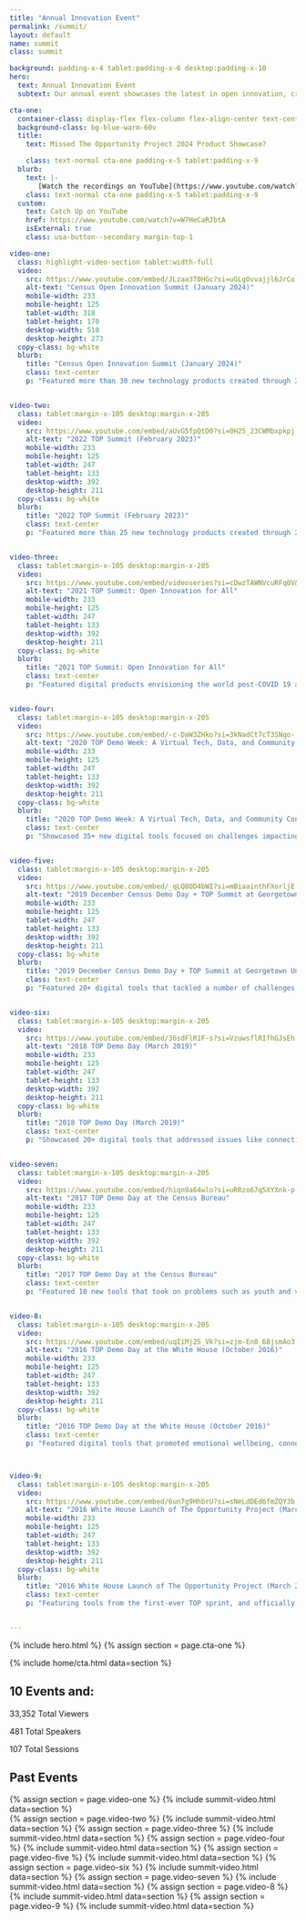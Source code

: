 ```yaml
---
title: "Annual Innovation Event"
permalink: /summit/
layout: default
name: summit
class: summit

background: padding-x-4 tablet:padding-x-6 desktop:padding-x-10
hero:
  text: Annual Innovation Event
  subtext: Our annual event showcases the latest in open innovation, cross-sector collaboration, civic technology, open data, and human-centered design

cta-one:
  container-class: display-flex flex-column flex-align-center text-center cta-one
  background-class: bg-blue-warm-60v
  title:
    text: Missed The Opportunity Project 2024 Product Showcase?

    class: text-normal cta-one padding-x-5 tablet:padding-x-9
  blurb:
    text: |-
       [Watch the recordings on YouTube](https://www.youtube.com/watch?v=W7HeCaRJbtA), featuring 29 new products created in the 2024 TOP sprints.
    class: text-normal cta-one padding-x-5 tablet:padding-x-9
  custom:
    text: Catch Up on YouTube
    href: https://www.youtube.com/watch?v=W7HeCaRJbtA
    isExternal: true
    class: usa-button--secondary margin-top-1

video-one:
  class: highlight-video-section tablet:width-full
  video:
    src: https://www.youtube.com/embed/JLzaa3T0HGc?si=uGLgOvvajjl6JrCo
    alt-text: "Census Open Innovation Summit (January 2024)"
    mobile-width: 233
    mobile-height: 125
    tablet-width: 318
    tablet-height: 170
    desktop-width: 510
    desktop-height: 273
  copy-class: bg-white
  blurb:
    title: "Census Open Innovation Summit (January 2024)"
    class: text-center
    p: "Featured more than 30 new technology products created through 2023 TOP sprints focused on financial inclusion, economic growth, and data quality, and highlighted sprints focused on Indigenous communities and Puerto Rico."


video-two:
  class: tablet:margin-x-105 desktop:margin-x-205
  video:
    src: https://www.youtube.com/embed/aUvG5fpQtD0?si=0H25_23CWMbxpkpj
    alt-text: "2022 TOP Summit (February 2023)"
    mobile-width: 233
    mobile-height: 125
    tablet-width: 247
    tablet-height: 133
    desktop-width: 392
    desktop-height: 211
  copy-class: bg-white
  blurb:
    title: "2022 TOP Summit (February 2023)"
    class: text-center
    p: "Featured more than 25 new technology products created through 2022 TOP sprints focused on national and Puerto Rico-specific challenges."


video-three:
  class: tablet:margin-x-105 desktop:margin-x-205
  video:
    src: https://www.youtube.com/embed/videoseries?si=cDwzTAWNVcuRFq0V&amp;list=PLewV-zKXDZkitrXN6T7a0MG-oTi7WGTu_
    alt-text: "2021 TOP Summit: Open Innovation for All"
    mobile-width: 233
    mobile-height: 125
    tablet-width: 247
    tablet-height: 133
    desktop-width: 392
    desktop-height: 211
  copy-class: bg-white
  blurb:
    title: "2021 TOP Summit: Open Innovation for All"
    class: text-center
    p: "Featured digital products envisioning the world post-COVID 19 and announced $260,000 in awards to the winners of the Open Data for Good Grand Challenge."


video-four:
  class: tablet:margin-x-105 desktop:margin-x-205
  video:
    src: https://www.youtube.com/embed/-c-DaW3ZHko?si=3kNadCt7cT3SNqo-
    alt-text: "2020 TOP Demo Week: A Virtual Tech, Data, and Community Conference"
    mobile-width: 233
    mobile-height: 125
    tablet-width: 247
    tablet-height: 133
    desktop-width: 392
    desktop-height: 211
  copy-class: bg-white
  blurb:
    title: "2020 TOP Demo Week: A Virtual Tech, Data, and Community Conference"
    class: text-center
    p: "Showcased 35+ new digital tools focused on challenges impacting the natural and built environment."


video-five:
  class: tablet:margin-x-105 desktop:margin-x-205
  video:
    src: https://www.youtube.com/embed/_qLQ8OD4bWI?si=mBiaainthFXorljE
    alt-text: "2019 December Census Demo Day + TOP Summit at Georgetown University"
    mobile-width: 233
    mobile-height: 125
    tablet-width: 247
    tablet-height: 133
    desktop-width: 392
    desktop-height: 211
  copy-class: bg-white
  blurb:
    title: "2019 December Census Demo Day + TOP Summit at Georgetown University"
    class: text-center
    p: "Featured 20+ digital tools that tackled a number of challenges — such as disaster response, local address data collection, and more."


video-six:
  class: tablet:margin-x-105 desktop:margin-x-205
  video:
    src: https://www.youtube.com/embed/36sdFlR1F-s?si=VzuwsflRIfhGJsEh
    alt-text: "2018 TOP Demo Day (March 2019)"
    mobile-width: 233
    mobile-height: 125
    tablet-width: 247
    tablet-height: 133
    desktop-width: 392
    desktop-height: 211
  copy-class: bg-white
  blurb:
    title: "2018 TOP Demo Day (March 2019)"
    class: text-center
    p: "Showcased 20+ digital tools that addressed issues like connecting veterans to jobs, student access to STEM fields, the opioid crisis, and more."


video-seven:
  class: tablet:margin-x-105 desktop:margin-x-205
  video:
    src: https://www.youtube.com/embed/hiqn9a64wlo?si=uRRzo67q5XYXnk-p
    alt-text: "2017 TOP Demo Day at the Census Bureau"
    mobile-width: 233
    mobile-height: 125
    tablet-width: 247
    tablet-height: 133
    desktop-width: 392
    desktop-height: 211
  copy-class: bg-white
  blurb:
    title: "2017 TOP Demo Day at the Census Bureau"
    class: text-center
    p: "Featured 10 new tools that took on problems such as youth and veteran homelessness, engaging hard-to-count populations in the decennial census, and making federal grant data user-friendly."


video-8:
  class: tablet:margin-x-105 desktop:margin-x-205
  video:
    src: https://www.youtube.com/embed/uqIiMj2S_Vk?si=zjm-En0_68jsmAo3
    alt-text: "2016 TOP Demo Day at the White House (October 2016)"
    mobile-width: 233
    mobile-height: 125
    tablet-width: 247
    tablet-height: 133
    desktop-width: 392
    desktop-height: 211
  copy-class: bg-white
  blurb:
    title: "2016 TOP Demo Day at the White House (October 2016)"
    class: text-center
    p: "Featured digital tools that promoted emotional wellbeing, connected people with job opportunities, improved transit accessibility, and helped families find affordable housing."



video-9:
  class: tablet:margin-x-105 desktop:margin-x-205
  video:
    src: https://www.youtube.com/embed/6un7g9HhbrU?si=sNeLdDEd6fmZQY3b
    alt-text: "2016 White House Launch of The Opportunity Project (March 2016)"
    mobile-width: 233
    mobile-height: 125
    tablet-width: 247
    tablet-height: 133
    desktop-width: 392
    desktop-height: 211
  copy-class: bg-white
  blurb:
    title: "2016 White House Launch of The Opportunity Project (March 2016)"
    class: text-center
    p: "Featuring tools from the first-ever TOP sprint, and officially launching The Opportunity Project as an ongoing innovation program."


---
```

{% include hero.html %}
{% assign section = page.cta-one %}

{% include home/cta.html  data=section %}
<section class="impact text-white padding-top-6 tablet:padding-top-8 desktop:padding-top-15 padding-bottom-5 tablet:padding-bottom-15">
    <div class="grid-container">
    <h2 class="text-center">10 Events and:</h2>
      <div class="impact-numbers-container grid-row text-white flex-align-center margin-top-4 tablet:margin-top-5 desktop:margin-top-15">
        <div class="impact-numbers-individual display-flex flex-align-center flex-justify-center margin-bottom-2 tablet:margin-0"><p>33,352 Total Viewers</p></div>
        <div class="impact-numbers-individual display-flex flex-align-center flex-justify-center margin-bottom-2 tablet:margin-0"><p>481 Total Speakers</p></div>
        <div class="impact-numbers-individual display-flex flex-align-center flex-justify-center margin-bottom-2 tablet:margin-0"><p>107 Total Sessions</p></div>
      </div>
    </div>
</section>
<section class="past-events padding-top-6 tablet:padding-top-10 desktop:padding-top-15 padding-bottom-9 tablet:padding-bottom-10 desktop:padding-bottom-15">

<!-- <section class="past-events padding-bottom-9 tablet:padding-bottom-10 desktop:padding-bottom-15"> main version? keeping to see which is prefered-->

  <div class="grid-container">
    <h2 class="text-center text-white">Past Events</h2>
    <div class="grid-row flex-column flex-align-center highlight-video-container">
      {% assign section = page.video-one %}
      {% include  summit-video.html data=section %}
    </div>
    <div class="grid-row video-section-container tablet:margin-top-7 desktop:margin-top-15">
      {% assign section = page.video-two %}
      {% include  summit-video.html data=section %}
      {% assign section = page.video-three %}
      {% include  summit-video.html data=section %}
      {% assign section = page.video-four %}
      {% include  summit-video.html data=section %}
      {% assign section = page.video-five %}
      {% include  summit-video.html data=section %}
      {% assign section = page.video-six %}
      {% include  summit-video.html data=section %}
      {% assign section = page.video-seven %}
      {% include  summit-video.html data=section %}
      {% assign section = page.video-8 %}
      {% include  summit-video.html data=section %}
      {% assign section = page.video-9 %}
      {% include  summit-video.html data=section %}
    </div>
  </div>
</section>
